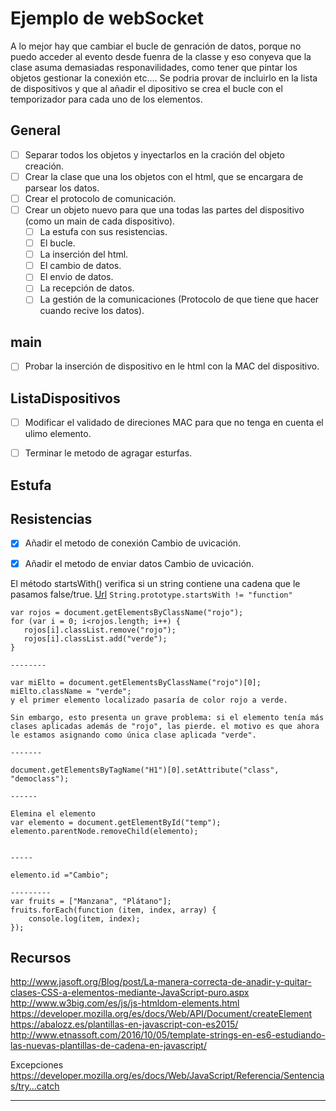 # Ejemplo de webSocket

A lo mejor hay que cambiar el bucle de genración de datos, porque no puedo acceder al evento desde fuenra de la classe y eso conyeva que la clase asuma demasiadas responavilidades, como tener que pintar los objetos gestionar la conexión etc....
Se podria provar de incluirlo en la lista de dispositivos y que al añadir el dipositivo se crea el bucle con el temporizador para cada uno de los elementos.



## General

-   [ ] Separar todos los objetos y inyectarlos en la cración del objeto creación.
-   [ ] Crear la clase que una los objetos con el html, que se encargara de parsear los datos.
-   [ ] Crear el protocolo de comunicación.
-   [ ] Crear un objeto nuevo para que una todas las partes del dispositivo (como un main de cada dispositivo).
    -   [ ] La estufa con sus resistencias.
    -   [ ] El bucle.
    -   [ ] La inserción del html.
    -   [ ] El cambio de datos.
    -   [ ] El envio de datos.
    -   [ ] La recepción de datos.
    -   [ ] La gestión de la comunicaciones (Protocolo de que tiene que hacer cuando recive los datos).

## main

-   [ ] Probar la inserción de dispositivo en le html con la MAC del dispositivo.


## ListaDispositivos

-   [ ] Modificar el validado de direciones MAC para que no tenga en cuenta el ulimo elemento.
-   [ ] Terminar le metodo de agragar esturfas.


## Estufa



## Resistencias

-   [x] Añadir el metodo de conexión Cambio de uvicación.
-   [x] Añadir el metodo de enviar datos Cambio de uvicación.

















El método startsWith() verifica si un string contiene una cadena que le pasamos false/true. [Url](https://developer.mozilla.org/es/docs/Web/JavaScript/Referencia/Objetos_globales/String/startsWith)
`String.prototype.startsWith != "function"`




~~~
var rojos = document.getElementsByClassName("rojo");
for (var i = 0; i<rojos.length; i++) {
   rojos[i].classList.remove("rojo");
   rojos[i].classList.add("verde");
}

--------

var miElto = document.getElementsByClassName("rojo")[0];
miElto.className = "verde";
y el primer elemento localizado pasaría de color rojo a verde.

Sin embargo, esto presenta un grave problema: si el elemento tenía más clases aplicadas además de "rojo", las pierde. el motivo es que ahora le estamos asignando como única clase aplicada "verde".

-------

document.getElementsByTagName("H1")[0].setAttribute("class", "democlass");

------

Elemina el elemento
var elemento = document.getElementById("temp");
elemento.parentNode.removeChild(elemento);


-----

elemento.id ="Cambio";

---------
var fruits = ["Manzana", "Plátano"];
fruits.forEach(function (item, index, array) {
    console.log(item, index);
});
~~~

## Recursos
<http://www.jasoft.org/Blog/post/La-manera-correcta-de-anadir-y-quitar-clases-CSS-a-elementos-mediante-JavaScript-puro.aspx>
<http://www.w3big.com/es/js/js-htmldom-elements.html>
<https://developer.mozilla.org/es/docs/Web/API/Document/createElement>
<https://abalozz.es/plantillas-en-javascript-con-es2015/>
<http://www.etnassoft.com/2016/10/05/template-strings-en-es6-estudiando-las-nuevas-plantillas-de-cadena-en-javascript/>

Excepciones
<https://developer.mozilla.org/es/docs/Web/JavaScript/Referencia/Sentencias/try...catch>








--------
